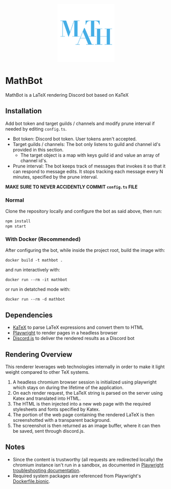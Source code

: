 <div align="center">
    <img
        width="180"
        src="https://github.com/QuietRocket/MathBot/raw/master/assets/clipped.png"
    />
</div>

# MathBot
MathBot is a LaTeX rendering Discord bot based on KaTeX

## Installation
Add bot token and target guilds / channels and modify prune interval if needed by editing `config.ts`.

- Bot token: Discord bot token. User tokens aren't accepted.
- Target guilds / channels: The bot only listens to guild and channel id's provided in this section.
    - The target object is a map with keys guild id and value an array of channel id's.
- Prune interval: The bot keeps track of messages that invokes it so that it can respond to message edits. It stops tracking each message every N minutes, specified by the prune interval.

**MAKE SURE TO NEVER ACCIDENTLY COMMIT `config.ts` FILE**

### Normal
Clone the repository locally and configure the bot as said above, then run:
```
npm install
npm start
```

### With Docker (Recommended)
After configuring the bot, while inside the project root, build the image with:
```
docker build -t mathbot .
```
and run interactively with:
```
docker run --rm -it mathbot
```
or run in detatched mode with:
```
docker run --rm -d mathbot
```

## Dependencies
- [KaTeX](https://github.com/KaTeX/KaTeX) to parse LaTeX expressions and convert them to HTML
- [Playwright](https://github.com/microsoft/playwright/) to render pages in a headless browser
- [Discord.js](https://github.com/discordjs/discord.js/) to deliver the rendered results as a Discord bot

## Rendering Overview
This renderer leverages web technologies internally in order to make it light weight compared to other TeX systems.

1. A headless chromium browser session is initialized using playwright which stays on during the lifetime of the application.
2. On each render request, the LaTeX string is parsed on the server using Katex and translated into HTML.
3. The HTML is then injected into a new web page with the required stylesheets and fonts specified by Katex.
4. The portion of the web page containing the rendered LaTeX is then screenshotted with a transparent background.
5. The screenshot is then returned as an image buffer, where it can then be saved, sent through discord.js.

## Notes
- Since the content is trustworthy (all requests are redirected locally) the chromium instance isn't run in a sandbox, as documented in [Playwright troubleshooting documentation](https://github.com/microsoft/playwright/blob/master/docs/troubleshooting.md#setting-up-chrome-linux-sandbox).
- Required system packages are referenced from Playwright's [Dockerfile.bionic](https://github.com/microsoft/playwright/blob/master/docs/docker/Dockerfile.bionic).